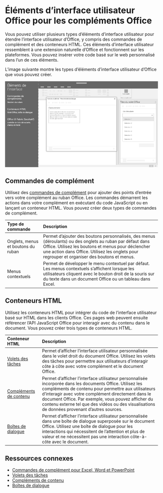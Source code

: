 # <a name="office-ui-elements-for-office-add-ins"></a>Éléments d’interface utilisateur Office pour les compléments Office

Vous pouvez utiliser plusieurs types d’éléments d’interface utilisateur pour étendre l’interface utilisateur d’Office, y compris des commandes de complément et des conteneurs HTML. Ces éléments d’interface utilisateur ressemblent à une extension naturelle d’Office et fonctionnent sur les plateformes. Vous pouvez insérer votre code basé sur le web personnalisé dans l’un de ces éléments.

L’image suivante montre les types d’éléments d’interface utilisateur d’Office que vous pouvez créer.

![Image qui affiche des commandes de complément sur le ruban, un volet des tâches et une boîte de dialogue dans un document Office](../images/overview_withApp_interfaceElements.png)

## <a name="add-in-commands"></a>Commandes de complément

Utilisez des [commandes de complément](add-in-commands.md) pour ajouter des points d’entrée vers votre complément au ruban Office. Les commandes démarrent les actions dans votre complément en exécutant du code JavaScript ou en lançant un conteneur HTML. Vous pouvez créer deux types de commandes de complément.

|**Type de commande**|**Description**|
|:---------------|:--------------|
|Onglets, menus et boutons du ruban|Permet d’ajouter des boutons personnalisés, des menus (déroulants) ou des onglets au ruban par défaut dans Office. Utilisez les boutons et menus pour déclencher une action dans Office. Utilisez les onglets pour regrouper et organiser des boutons et menus.|
|Menus contextuels| Permet de développer le menu contextuel par défaut. Les menus contextuels s’affichent lorsque les utilisateurs cliquent avec le bouton droit de la souris sur du texte dans un document Office ou un tableau dans Excel.| 

## <a name="html-containers"></a>Conteneurs HTML

Utilisez les conteneurs HTML pour intégrer du code de l’interface utilisateur basé sur HTML dans les clients Office. Ces pages web peuvent ensuite référencer l’API JavaScript Office pour interagir avec du contenu dans le document. Vous pouvez créer trois types de conteneurs HTML.

|**Conteneur HTML**|**Description**|
|:-----------------|:--------------|
|[Volets des tâches](task-pane-add-ins.md)|Permet d’afficher l’interface utilisateur personnalisée dans le volet droit du document Office. Utilisez les volets des tâches pour permettre aux utilisateurs d’interagir côte à côte avec votre complément et le document Office.|
|[Compléments de contenu](content-add-ins.md)|Permet d’afficher l’interface utilisateur personnalisée incorporée dans les documents Office. Utilisez les compléments de contenu pour permettre aux utilisateurs d’interagir avec votre complément directement dans le document Office. Par exemple, vous pouvez afficher du contenu externe tel que des vidéos ou des visualisations de données provenant d’autres sources. |
|[Boîtes de dialogue](dialog-boxes.md)|Permet d’afficher l’interface utilisateur personnalisée dans une boîte de dialogue superposée sur le document Office. Utilisez une boîte de dialogue pour les interactions qui nécessitent de l’attention et plus de valeur et ne nécessitent pas une interaction côte-à-côte avec le document.|

## <a name="related-resources"></a>Ressources connexes

- [Commandes de complément pour Excel, Word et PowerPoint](add-in-commands.md)
- [Volets des tâches](task-pane-add-ins.md)
- [Compléments de contenu](content-add-ins.md)
- [Boîtes de dialogue](dialog-boxes.md)